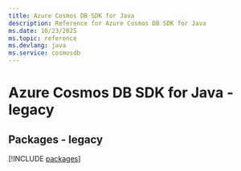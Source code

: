 ```yaml
---
title: Azure Cosmos DB SDK for Java
description: Reference for Azure Cosmos DB SDK for Java
ms.date: 10/23/2025
ms.topic: reference
ms.devlang: java
ms.service: cosmosdb
---
```

# Azure Cosmos DB SDK for Java - legacy
## Packages - legacy
[!INCLUDE [packages](cosmos-db-index.md)]